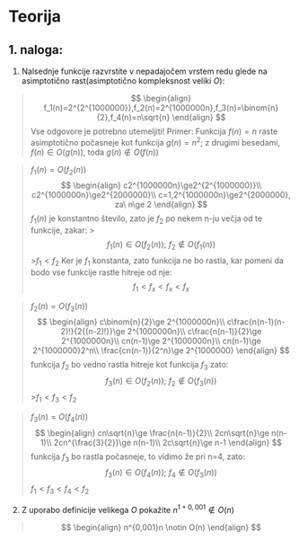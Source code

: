 # Teorija
## 1. naloga:
1. Nalsednje funkcije razvrstite v nepadajočem vrstem redu glede na asimptotično rast(asimptotično kompleksnost veliki $O$):
>$$
>\begin{align}
>f_1(n)=2^{2^{1000000}},f_2(n)=2^{1000000n},f_3(n)=\binom{n}{2},f_4(n)=n\sqrt{n}
>\end{align}
>$$
Vse odgovore je potrebno utemeljiti!
Primer: Funkcija $f(n)=n$ raste asimptotično počasneje kot funkcija $g(n)=n^2$; z drugimi besedami, $f(n)\in O(g(n))$, toda $g(n)\notin O(f(n))$

>$f_1(n)=O(f_2(n))$
>$$
\begin{align}
c2^{1000000n}\ge2^{2^{1000000}}\\
c2^{1000000n}\ge2^{2000000}\\
c=1,2^{1000000n}\ge2^{2000000}, za\ n\ge 2
\end{align}
>$$
>$f_1(n)$ je konstantno število, zato je $f_2$ po nekem n-ju večja od te funkcije, zakar:
	>$$f_1(n)\in O(f_2(n));\ f_2\notin O(f_1(n))$$
	>$f_1<f_2$
>Ker je $f_1$ konstanta, zato funkcija ne bo rastla, kar pomeni da bodo vse funkcije rastle hitreje od nje:
>$$f_1<f_x<f_x<f_x$$

>$f_2(n)=O(f_3(n))$
>$$
\begin{align}
c\binom{n}{2}\ge 2^{1000000n}\\
c\frac{n(n-1)(n-2)!}{2{(n-2)!}}\ge 2^{1000000n}\\
c\frac{n(n-1)}{2}\ge 2^{1000000n}\\
cn(n-1)\ge 2^{1000000n}\\
cn(n-1)\ge 2^{1000000}2^n\\
\frac{cn(n-1)}{2^n}\ge 2^{1000000}
\end{align}
>$$
>funkcija $f_2$ bo vedno rastla hitreje kot funkcija $f_3$ zato:
>$$f_3(n)\in O(f_2(n));\ f_2\notin O(f_3(n))$$
	>$f_1<f_3<f_2$

>$f_3(n)=O(f_4(n))$
>$$
\begin{align}
cn\sqrt{n}\ge \frac{n(n-1)}{2}\\
2cn\sqrt{n}\ge n(n-1)\\
2cn^{\frac{3}{2}}\ge n(n-1)\\
2c\sqrt{n}\ge n-1
\end{align}
>$$
>funkcija $f_3$ bo rastla počasneje, to vidimo že pri n=4, zato:
>$$f_3(n)\in O(f_4(n));\ f_4\notin O(f_3(n))$$
>$f_1<f_3<f_4<f_2$

2. Z uporabo definicije velikega $O$ pokažite $n^{1+0,001}\notin O(n)$
>$$
\begin{align}
n^{0,001}n \notin O(n)
\end{align}
>$$